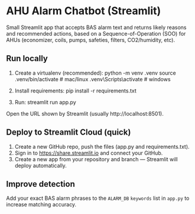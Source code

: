 # AHU Alarm Chatbot (Streamlit)

Small Streamlit app that accepts BAS alarm text and returns likely reasons and recommended actions,
based on a Sequence-of-Operation (SOO) for AHUs (economizer, coils, pumps, safeties, filters, CO2/humidity, etc).

## Run locally
1. Create a virtualenv (recommended):
   python -m venv .venv
   source .venv/bin/activate   # mac/linux
   .venv\Scripts\activate      # windows

2. Install requirements:
   pip install -r requirements.txt

3. Run:
   streamlit run app.py

Open the URL shown by Streamlit (usually http://localhost:8501).

## Deploy to Streamlit Cloud (quick)
1. Create a new GitHub repo, push the files (app.py and requirements.txt).
2. Sign in to https://share.streamlit.io and connect your GitHub.
3. Create a new app from your repository and branch — Streamlit will deploy automatically.

## Improve detection
Add your exact BAS alarm phrases to the `ALARM_DB` `keywords` list in `app.py` to increase matching accuracy.
